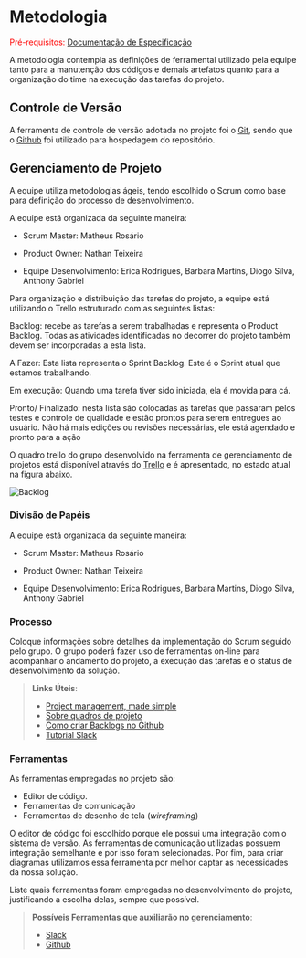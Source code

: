 
# Metodologia

<span style="color:red">Pré-requisitos: <a href="2-Especificação do Projeto.md"> Documentação de Especificação</a></span>

A metodologia contempla as definições de ferramental utilizado pela equipe tanto para a manutenção dos códigos e demais artefatos quanto para a organização do time na execução das tarefas do projeto.

## Controle de Versão

A ferramenta de controle de versão adotada no projeto foi o
[Git](https://git-scm.com/), sendo que o [Github](https://github.com)
foi utilizado para hospedagem do repositório.


## Gerenciamento de Projeto

A equipe utiliza metodologias ágeis, tendo escolhido o Scrum como base para definição do processo de desenvolvimento. 

A equipe está organizada da seguinte maneira:

- Scrum Master: Matheus Rosário

- Product Owner: Nathan Teixeira

- Equipe Desenvolvimento: Erica Rodrigues, Barbara Martins, Diogo Silva, Anthony Gabriel

Para organização e distribuição das tarefas do projeto, a equipe está utilizando o Trello estruturado com as seguintes listas: 

Backlog: recebe as tarefas a serem trabalhadas e representa o Product Backlog. Todas as atividades identificadas no decorrer do projeto também devem ser incorporadas a esta lista.

A Fazer: Esta lista representa o Sprint Backlog. Este é o Sprint atual que estamos trabalhando.

Em execução: Quando uma tarefa tiver sido iniciada, ela é movida para cá.

Pronto/ Finalizado: nesta lista são colocadas as tarefas que passaram pelos testes e controle de qualidade e estão prontos para serem entregues ao usuário. Não há mais edições ou revisões necessárias, ele está agendado e pronto para a ação

O quadro trello do grupo desenvolvido na ferramenta de gerenciamento de projetos está disponível através do [Trello](https://trello.com/b/uprlhYZV/rem%C3%A9dio-solid%C3%A1rio) e é apresentado, no estado atual na figura abaixo.

![Backlog](https://github.com/ICEI-PUC-Minas-PMV-ADS/pmv-ads-2023-1-e1-proj-web-t9-time3-projremediosolidario/assets/62729047/d1c9a406-c4a0-417e-8870-b2752ba0b6c6)

### Divisão de Papéis

A equipe está organizada da seguinte maneira:

- Scrum Master: Matheus Rosário

- Product Owner: Nathan Teixeira

- Equipe Desenvolvimento: Erica Rodrigues, Barbara Martins, Diogo Silva, Anthony Gabriel

### Processo

Coloque  informações sobre detalhes da implementação do Scrum seguido pelo grupo. O grupo poderá fazer uso de ferramentas on-line para acompanhar o andamento do projeto, a execução das tarefas e o status de desenvolvimento da solução.
 
> **Links Úteis**:
> - [Project management, made simple](https://github.com/features/project-management/)
> - [Sobre quadros de projeto](https://docs.github.com/pt/github/managing-your-work-on-github/about-project-boards)
> - [Como criar Backlogs no Github](https://www.youtube.com/watch?v=RXEy6CFu9Hk)
> - [Tutorial Slack](https://slack.com/intl/en-br/)

### Ferramentas

As ferramentas empregadas no projeto são:

- Editor de código.
- Ferramentas de comunicação
- Ferramentas de desenho de tela (_wireframing_)

O editor de código foi escolhido porque ele possui uma integração com o
sistema de versão. As ferramentas de comunicação utilizadas possuem
integração semelhante e por isso foram selecionadas. Por fim, para criar
diagramas utilizamos essa ferramenta por melhor captar as
necessidades da nossa solução.

Liste quais ferramentas foram empregadas no desenvolvimento do projeto, justificando a escolha delas, sempre que possível.
 
> **Possíveis Ferramentas que auxiliarão no gerenciamento**: 
> - [Slack](https://slack.com/)
> - [Github](https://github.com/)
